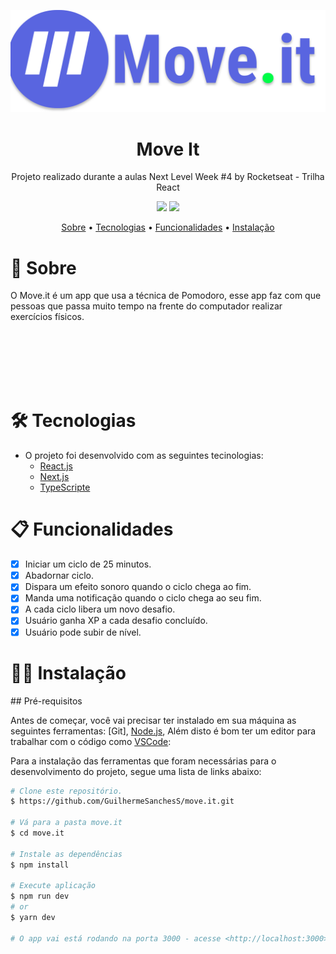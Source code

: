 
<p align="center">
  <a href="https://github.com/GuilhermeSanchesS/">
    <img src="https://raw.githubusercontent.com/GuilhermeSanchesS/move.it/337fd91a1de6af8ae3c111d3a76202e473138373/public/logo.svg"  alt="Logo Move.it" />
  </a>
</p>

<h1 align="center">Move It</h1>
<p align="center">Projeto realizado durante a aulas Next Level Week #4 by Rocketseat - Trilha React</p>

<p align="center">
  <img src="https://img.shields.io/static/v1?label=next.js&message=10.0.7&color=000000&style=flat-square&logo=Next.js"/>
  <img src="https://img.shields.io/static/v1?label=react.js&message=17.0.1&color=000000&style=flat-square&logo=react.js"/>
</p>

<p align="center">
 <a href="#-sobre">Sobre</a> •
 <a href="#-tecnologias">Tecnologias</a> • 
 <a href="#-funcionalidades">Funcionalidades</a> • 
 <a href="#-instalação">Instalação</a>
</p>

# 📖 Sobre
<p>O Move.it é um app que usa a técnica de Pomodoro, esse app faz com que pessoas que passa muito tempo na frente do computador realizar exercícios físicos.</p>

<br><br>
<br>
<br><br>

<h1>🛠 Tecnologias</h1>

- O projeto foi desenvolvido com as seguintes tecinologias:
  - [React.js](https://www.postman.com/)
  - [Next.js](https://www.postman.com/)
  - [TypeScripte](https://www.postman.com/)

# 📋 Funcionalidades

 - [x] Iniciar um ciclo de 25 minutos.
 - [x] Abadornar ciclo.
 - [x] Dispara um efeito sonoro quando o ciclo chega ao fim.
 - [x] Manda uma notificação quando o ciclo chega ao seu fim.
 - [x] A cada ciclo libera um novo desafio.
 - [x] Usuário ganha XP a cada desafio concluído.
 - [x] Usuário pode subir de nível.
 
<h1>👨‍💻 Instalação</h1>
## Pré-requisitos

Antes de começar, você vai precisar ter instalado em sua máquina as seguintes ferramentas: [Git], [Node.js](http://nodejs.org/), Além disto é bom ter um editor para trabalhar com o código como [VSCode](https://code.visualstudio.com/):
<p>Para a instalação das ferramentas que foram necessárias para o desenvolvimento do projeto, segue uma lista de links abaixo:</p>

```bash
# Clone este repositório.
$ https://github.com/GuilhermeSanchesS/move.it.git

# Vá para a pasta move.it
$ cd move.it

# Instale as dependências
$ npm install 

# Execute aplicação
$ npm run dev
# or
$ yarn dev

# O app vai está rodando na porta 3000 - acesse <http://localhost:3000>
```

